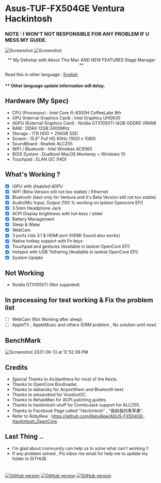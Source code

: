 # Asus-TUF-FX504GE Ventura Hackintosh
### NOTE : I WON'T NOT RESPONSIBLE FOR ANY PROBLEM IF U MESS MY GUIDE.

![Screenshot](https://github.com/wilsomwong/Asus-TUF-FX504GE-Hackintosh/blob/main/MacOS%20Ventura/README/Pictures/Screenshot%202022-11-04%20at%209.47.32%20PM.png)
![Screenshot](https://github.com/wilsomwong/Asus-TUF-FX504GE-Hackintosh/blob/main/MacOS%20Ventura/README/Pictures/Screenshot%202022-11-04%20at%209.51.19%20PM.png)
<p align="center">
  ** My Dekstop with About This Mac AND NEW FEATURES Stage Manager **
</p>

Read this in other language : [English](README.md) 
#### ** Other language update information will delay.

## Hardware (My Spec)
- CPU (Processor) : Intel Core i5-8300H CoffeeLake 8th
- GPU (Internal Graphics Card) : Intel Graphics UHD630
- dGPU (External Graphics Card) : Nvidia GTX1050Ti (4GB GDDR5 VRAM)
- RAM : DDR4 12GB 2400MHz
- Storage : 1TB HDD + 256GB SSD
- Screen : 15.6" Full HD 60Hz (1920 x 1080) 
- SoundBoard : Realtek ALC255
- WIFI / Bluetooth : Intel Wireless AC9560
- BIOS System : Dualboot MacOS Monterey + Windows 10
- Touchpad : ELAN I2C (HID)

## What's Working ?
- [x] iGPU with disabled dGPU
- [x] WiFi (Beta Version still not too stable) / Ethernet 
- [x] Bluetooth (kext only for Ventura and it's Beta Version still not too stable)
- [x] Audio/Mic Input, Output (100 % working on lastest Opencore EFI)
- [x] 3.5mm Headphone Jack 
- [x] ACPI Display brightness with hot keys / slider
- [x] Battery Management
- [x] Sleep & Wake 
- [x] WebCam 
- [x] 3 ports Usb 3.1 & HDMI port (HDMI Sound also works)
- [x] Native hotkey support with Fn keys
- [x] Touchpad and gestures (Available in lastest OpenCore EFI) 
- [x] Hotspot with USB Tethering (Available in lastest OpenCore EFI) 
- [x] System Update 

## Not Working
- Nvidia GTX1050Ti (Not suppoted)

## In processing for test working & Fix the problem list 
- [ ] WebCam (Not Working after sleep)
- [ ] AppleTV , AppleMusic and others (DRM problem , No solution until now)

## BenchMark
![Screenshot 2021-06-13 at 12 52 06 PM](https://user-images.githubusercontent.com/85815874/121795848-0f843900-cc47-11eb-8b66-eff358a82c7d.png)

## Credits
- Special Thanks to Acidanthera for most of the Kexts.
- Thanks to OpenCore Bootloader.
- Thanks to daliansky for Airportitlwm and Bluetooth kext.
- Thanks to alexandred for VoodooI2C.
- Thanks to RehabMan for ACPI patching guides.
- Thanks to hackintosh-stuff for ComboJack support for ALC255.
- Thanks to Facebook Page called "Hackintosh" , "我和我的黑苹果“.
- Refer to RobyRew : https://github.com/RobyRew/ASUS-FX504GE-Hackintosh_OpenCore.

## Last Thing ..
- I'm glad about community can help us to solve what can't working !! 
- If any problem solved , Pls inbox me email for help me to update my folder in GITHUB.
#
[![GitHub version](https://img.shields.io/badge/OpenCore-0.7.0(Monterey)-brightgreen)](https://github.com/wilsomwong/Asus-TUF-FX504GE-Hackintosh/tree/main/MacOS%20Monterey/OpenCore%207.0%20EFI)
[![GitHub version](https://img.shields.io/badge/OpenCore-0.7.1(Monterey)-brightgreen)](https://github.com/wilsomwong/Asus-TUF-FX504GE-Hackintosh/tree/main/MacOS%20Monterey/OpenCore%207.1%20EFI)
[![GitHub version](https://img.shields.io/badge/OpenCore-0.8.3(Ventura)-brightgreen)](https://github.com/wilsomwong/Asus-TUF-FX504GE-Hackintosh/tree/main/MacOS%20Ventura)
